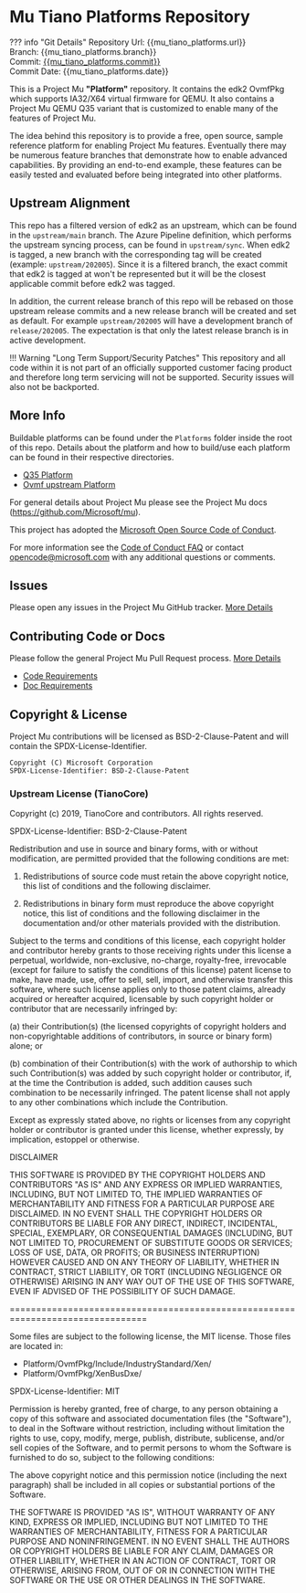 # Mu Tiano Platforms Repository

??? info "Git Details"
    Repository Url: {{mu_tiano_platforms.url}}  
      Branch:         {{mu_tiano_platforms.branch}}  
      Commit:         [{{mu_tiano_platforms.commit}}]({{mu_tiano_platforms.commitlink}})  
      Commit Date:    {{mu_tiano_platforms.date}}  

This is a Project Mu **"Platform"** repository. It contains the edk2 OvmfPkg which supports IA32/X64 virtual firmware
for QEMU.  It also contains a Project Mu QEMU Q35 variant that is customized to enable many of the features of Project Mu.

The idea behind this repository is to provide a free, open source, sample reference platform for enabling Project Mu features.
Eventually there may be numerous feature branches that demonstrate how to enable advanced capabilities.  By providing an
end-to-end example, these features can be easily tested and evaluated before being integrated into other platforms.

## Upstream Alignment

This repo has a filtered version of edk2 as an upstream, which can be found in the `upstream/main` branch. The Azure
Pipeline definition, which performs the upstream syncing process, can be found in `upstream/sync`. When edk2 is tagged,
a new branch with the corresponding tag will be created (example: `upstream/202005`). Since it is a filtered branch, the
exact commit that edk2 is tagged at won't be represented but it will be the closest applicable commit before edk2 was tagged.

In addition, the current release branch of this repo will be rebased on those upstream release commits and a new release
branch will be created and set as default. For example `upstream/202005` will have a development branch of `release/202005`.
The expectation is that only the latest release branch is in active development.

!!! Warning "Long Term Support/Security Patches"
    This repository and all code within it is not part of an officially supported customer
    facing product and therefore long term servicing will not be supported.  Security issues
    will also not be backported.

## More Info

Buildable platforms can be found under the `Platforms` folder inside the root of this repo.
Details about the platform and how to build/use each platform can be found in their respective directories.

- [Q35 Platform](Platforms/QemuQ35Pkg/ReadMe.md)
- [Ovmf upstream Platform](Platforms/OvmfPkg/ReadMe.md)

For general details about Project Mu please see the Project Mu docs (<https://github.com/Microsoft/mu>).

This project has adopted the [Microsoft Open Source Code of
Conduct](https://opensource.microsoft.com/codeofconduct/).

For more information see the [Code of Conduct
FAQ](https://opensource.microsoft.com/codeofconduct/faq/) or contact
[opencode@microsoft.com](mailto:opencode@microsoft.com) with any additional
questions or comments.

## Issues

Please open any issues in the Project Mu GitHub tracker. [More
Details](https://microsoft.github.io/mu/How/contributing/)

## Contributing Code or Docs

Please follow the general Project Mu Pull Request process.  [More
Details](https://microsoft.github.io/mu/How/contributing/)

- [Code Requirements](https://microsoft.github.io/mu/CodeDevelopment/requirements/)
- [Doc Requirements](https://microsoft.github.io/mu/DeveloperDocs/requirements/)

## Copyright & License

Project Mu contributions will be licensed as BSD-2-Clause-Patent and will contain the SPDX-License-Identifier.

```text
Copyright (C) Microsoft Corporation  
SPDX-License-Identifier: BSD-2-Clause-Patent
```

### Upstream License (TianoCore)

Copyright (c) 2019, TianoCore and contributors.  All rights reserved.

SPDX-License-Identifier: BSD-2-Clause-Patent

Redistribution and use in source and binary forms, with or without modification,
are permitted provided that the following conditions are met:

1. Redistributions of source code must retain the above copyright notice, this
   list of conditions and the following disclaimer.

2. Redistributions in binary form must reproduce the above copyright notice,
   this list of conditions and the following disclaimer in the documentation
   and/or other materials provided with the distribution.

Subject to the terms and conditions of this license, each copyright holder and
contributor hereby grants to those receiving rights under this license a
perpetual, worldwide, non-exclusive, no-charge, royalty-free, irrevocable
(except for failure to satisfy the conditions of this license) patent license to
make, have made, use, offer to sell, sell, import, and otherwise transfer this
software, where such license applies only to those patent claims, already
acquired or hereafter acquired, licensable by such copyright holder or
contributor that are necessarily infringed by:

(a) their Contribution(s) (the licensed copyrights of copyright holders and
    non-copyrightable additions of contributors, in source or binary form)
    alone; or

(b) combination of their Contribution(s) with the work of authorship to which
    such Contribution(s) was added by such copyright holder or contributor, if,
    at the time the Contribution is added, such addition causes such combination
    to be necessarily infringed. The patent license shall not apply to any other
    combinations which include the Contribution.

Except as expressly stated above, no rights or licenses from any copyright
holder or contributor is granted under this license, whether expressly, by
implication, estoppel or otherwise.

DISCLAIMER

THIS SOFTWARE IS PROVIDED BY THE COPYRIGHT HOLDERS AND CONTRIBUTORS "AS IS" AND
ANY EXPRESS OR IMPLIED WARRANTIES, INCLUDING, BUT NOT LIMITED TO, THE IMPLIED
WARRANTIES OF MERCHANTABILITY AND FITNESS FOR A PARTICULAR PURPOSE ARE
DISCLAIMED. IN NO EVENT SHALL THE COPYRIGHT HOLDERS OR CONTRIBUTORS BE LIABLE
FOR ANY DIRECT, INDIRECT, INCIDENTAL, SPECIAL, EXEMPLARY, OR CONSEQUENTIAL
DAMAGES (INCLUDING, BUT NOT LIMITED TO, PROCUREMENT OF SUBSTITUTE GOODS OR
SERVICES; LOSS OF USE, DATA, OR PROFITS; OR BUSINESS INTERRUPTION) HOWEVER
CAUSED AND ON ANY THEORY OF LIABILITY, WHETHER IN CONTRACT, STRICT LIABILITY, OR
TORT (INCLUDING NEGLIGENCE OR OTHERWISE) ARISING IN ANY WAY OUT OF THE USE OF
THIS SOFTWARE, EVEN IF ADVISED OF THE POSSIBILITY OF SUCH DAMAGE.

================================================================================

Some files are subject to the following license, the MIT license. Those files
are located in:

- Platform/OvmfPkg/Include/IndustryStandard/Xen/
- Platform/OvmfPkg/XenBusDxe/

SPDX-License-Identifier: MIT

Permission is hereby granted, free of charge, to any person obtaining a copy
of this software and associated documentation files (the "Software"), to deal
in the Software without restriction, including without limitation the rights
to use, copy, modify, merge, publish, distribute, sublicense, and/or sell
copies of the Software, and to permit persons to whom the Software is
furnished to do so, subject to the following conditions:

The above copyright notice and this permission notice (including the next
paragraph) shall be included in all copies or substantial portions of the
Software.

THE SOFTWARE IS PROVIDED "AS IS", WITHOUT WARRANTY OF ANY KIND, EXPRESS OR
IMPLIED, INCLUDING BUT NOT LIMITED TO THE WARRANTIES OF MERCHANTABILITY,
FITNESS FOR A PARTICULAR PURPOSE AND NONINFRINGEMENT. IN NO EVENT SHALL THE
AUTHORS OR COPYRIGHT HOLDERS BE LIABLE FOR ANY CLAIM, DAMAGES OR OTHER
LIABILITY, WHETHER IN AN ACTION OF CONTRACT, TORT OR OTHERWISE, ARISING FROM,
OUT OF OR IN CONNECTION WITH THE SOFTWARE OR THE USE OR OTHER DEALINGS IN
THE SOFTWARE.
